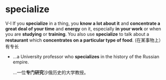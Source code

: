 # specialize

V-I If you **specialize** in a thing, you **know a lot about it** and **concentrate a great deal of your time** and **energy** on it, especially **in your work** or when you are **studying** or **training**. You also use **specialize** to talk about a **restaurant** which **concentrates on a particular type of food**.  (在某事物上）有专长

* ...a University professor who **specializes** in the history of the Russian empire.

  ...一位**专门研究**沙俄历史的大学教授。

